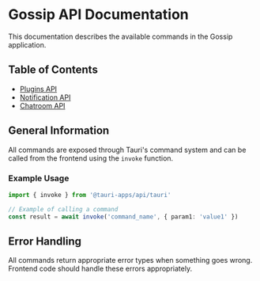 # Gossip API Documentation

This documentation describes the available commands in the Gossip application.

## Table of Contents

- [Plugins API](./plugins.md)
- [Notification API](./notification.md)
- [Chatroom API](./chatroom.md)

## General Information

All commands are exposed through Tauri's command system and can be called from the frontend using the `invoke` function.

### Example Usage

```typescript
import { invoke } from '@tauri-apps/api/tauri'

// Example of calling a command
const result = await invoke('command_name', { param1: 'value1' })
```

## Error Handling

All commands return appropriate error types when something goes wrong. Frontend code should handle these errors appropriately. 
